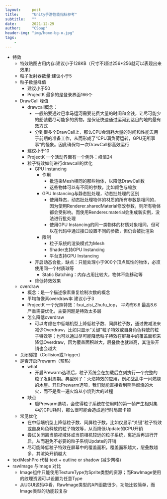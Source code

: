 ```yaml
---
layout:     post
title:      "Unity手游性能指标参考"
subtitle:   ""
date:       2021-12-29
author:     "CSoap"
header-img: "img/home-bg-o.jpg"
tags:
    -
---
```

- 特效
    - 特效贴图占用内存:建议小于128KB（尺寸不超过256*256就可以表现出来效果）
    - 粒子发射器数量:建议小于5
    - 粒子数量峰值
        - 建议小于50
        - ProjectK 最多的是登录界面166个
    - DrawCall 峰值
        - drawcall概念：
            - 一艘船要通过巴拿马运河需要花费大量的时间和金钱，让尽可能少的船装载尽可能多的货物，是保证快速通过运河到达目的地的最有效方式
            - 分到很多个DrawCall上，那么CPU会消耗大量的时间和性能去用于前期的准备工作，从而形成了“CPU满负荷运转，GPU无所事事”的怪象。因此确保每一次DrawCall都高效运行
        - 建议小于10
        - ProjectK 一个活动界面有一个例外：峰值24
        - 粒子特效如何进行drawcall的优化
            - GPU Instancing
                - 作用
                    - 批渲染Mesh相同的那些物体，以降低DrawCall数
                    - 这些物体可以有不同的参数，比如颜色与缩放
                - GPU Instancing与静态批处理，动态批处理的区别
                    - 使用静态，动态批处理物体的材质的所有参数是相同的，因为使用Renderer.sharedMaterial修改参数，则所有物体都会受影响。而使用Renderer.material会生成新实例，没法进行批处理
                    - 使用GPU Instancing的同一类物体的材质对象相同，但可以在代码中通过接口设置不同的参数，但仍会被批渲染
                - 限制
                    - 粒子系统的渲染模式为Mesh
                    - Shader支持GPU Instancing
                    - 平台支持GPU Instancing
            - 开启动态合批，缺点：只能处理小于900个顶点属性的物体，必须使用同一个材质球等
                - Static Batching：内存占用比较大，物体不能移动等
            - 降低特效效果
    - overdraw
        - 概念：是一个描述像素重复绘制次数的概念
        - 平均每像素overdraw率 建议小于3
        - ProjectK 一个光照特效：fxui_zisi_Zhufu_top， 平均有6.6 最高8.6 严重需要优化，主要问题是特效太多层
        - 怎么降低overdraw
            - 可以考虑在中低端机型上降低粒子数、同屏粒子数，通过做减法来减少Overdraw，比如只显示“关键”粒子特效或自身角色释放的粒子特效等；也可以通过尽可能降低粒子特效在屏幕中的覆盖面积来降低Overdraw，因为覆盖面积越大，层叠数也就越高，其渲染开销也会越大
    - 关闭碰撞（Collision或Trigger）
    - 是否开启Prewarm（预热）
        - what
            - 开启Prewarm选项后，粒子系统会在加载后立刻执行一个完整的粒子发射周期。典型例子：火焰特效的应用，例如战乱中一间燃烧的木屋。开启Prewarm选项，我们就能直接看到熊熊燃烧的大火，而不是看一遍火焰从小烧到大的过程
        - 缺点
            - 启Prewarm选项，会使得粒子系统在使用时的第一帧产生相对集中的CPU耗时，那么很可能会造成运行时局部卡顿
    - 常见优化
        - 在中低端机型上降低粒子数、同屏粒子数，比如仅显示“关键”粒子特效或自身角色释放的粒子特效等，从而降低Update的CPU开销
        - 尝试关闭离当前视域体或当前相机较远的粒子系统，离近后再进行开启，从而避免不必要的粒子系统Update的开销
        - 尽可能降低粒子特效在屏幕中的覆盖面积，覆盖面积越大，层叠数越多，其渲染开销越大
- textMeshPro 代替 text + outline or shadow (减少网格)
- rawImage 与Image 对比
    - Image组件只能使用TextureType为Sprite类型的资源；而RawImage使用的纹理资源可以设置为任意Type
    - 从UGUI源码中看，RawImage类型的API函数很少，功能比较简单，而Image类型的功能较复杂
